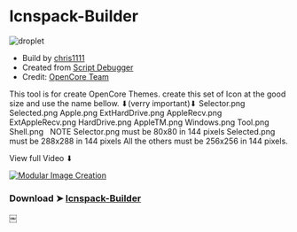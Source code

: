 # Icnspack-Builder

![droplet](https://user-images.githubusercontent.com/6248794/92038832-04a88980-ed42-11ea-9257-19556c6444bd.png)

- Build by [chris1111](https://github.com/chris1111/)
- Created from [Script Debugger](https://latenightsw.com/)
- Credit: [OpenCore Team](https://github.com/acidanthera/OpenCorePkg)

This tool is for create OpenCore Themes.
create this set of Icon at the good size and use 
the name bellow.
⬇︎(verry important)⬇︎
Selector.png Selected.png
Apple.png ExtHardDrive.png AppleRecv.png ExtAppleRecv.png HardDrive.png AppleTM.png Windows.png Tool.png Shell.png
 
NOTE Selector.png must be 80x80 in 144 pixels
Selected.png  must be 288x288 in 144 pixels
All the others must be 256x256 in 144 pixels.

View full Video ⬇︎

[![Modular Image Creation](https://i.ibb.co/K5bFrB5/VIDEO.png)]()


### Download ➤ [Icnspack-Builder](https://github.com/chris1111/Icnspack-Builder/releases/tag/V1)

￼

